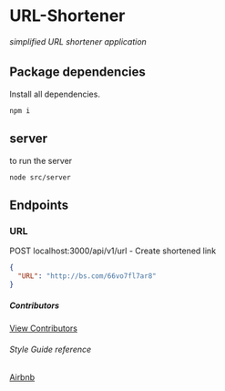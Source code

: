 # URL-Shortener

###### simplified URL shortener application

## Package dependencies

Install all dependencies.

```
npm i
```
## server

to run the server

```
node src/server
```



## Endpoints

### URL

POST localhost:3000/api/v1/url - Create shortened link

```json
{
  "URL": "http://bs.com/66vo7fl7ar8"
}
```

##### Contributors
[View Contributors](https://github.com/seanedw1/URL-Shortener/graphs/contributors)

###### Style Guide reference
[Airbnb](https://github.com/airbnb/javascript)
